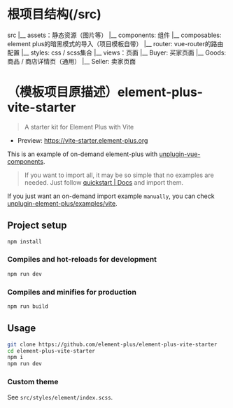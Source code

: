 # 根项目结构(/src)


src
|__ assets：静态资源（图片等）
|__ components: 组件
|__ composables: element plus的暗黑模式的导入（项目模板自带）
|__ router: vue-router的路由配置
|__ styles: css / scss集合
|__ views：页面
   |__ Buyer: 买家页面
   |__ Goods: 商品 / 商店详情页（通用）
   |__ Seller: 卖家页面



# （模板项目原描述）element-plus-vite-starter

> A starter kit for Element Plus with Vite

- Preview: <https://vite-starter.element-plus.org>

This is an example of on-demand element-plus with [unplugin-vue-components](https://github.com/antfu/unplugin-vue-components).

> If you want to import all, it may be so simple that no examples are needed. Just follow [quickstart | Docs](https://element-plus.org/zh-CN/guide/quickstart.html) and import them.

If you just want an on-demand import example `manually`, you can check [unplugin-element-plus/examples/vite](https://github.com/element-plus/unplugin-element-plus/tree/main/examples/vite).

## Project setup

```bash
npm install
```

### Compiles and hot-reloads for development

```bash
npm run dev
```

### Compiles and minifies for production

```bash
npm run build
```

## Usage

```bash
git clone https://github.com/element-plus/element-plus-vite-starter
cd element-plus-vite-starter
npm i
npm run dev
```

### Custom theme

See `src/styles/element/index.scss`.
